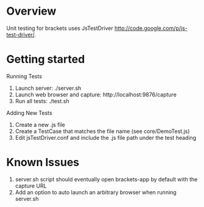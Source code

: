 Overview
========

Unit testing for brackets uses JsTestDriver http://code.google.com/p/js-test-driver/.

Getting started
===============

Running Tests

1. Launch server: ./server.sh
1. Launch web browser and capture: http://localhost:9876/capture
1. Run all tests: ./test.sh

Adding New Tests

1. Create a new .js file
1. Create a TestCase that matches the file name (see core/DemoTest.js)
1. Edit jsTestDriver.conf and include the .js file path under the test heading

Known Issues
============

1. server.sh script should eventually open brackets-app by default with the capture URL
1. Add an option to auto launch an arbitrary browser when running server.sh